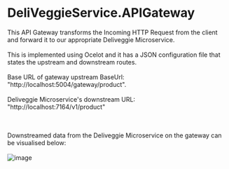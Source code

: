 # DeliVeggieService.APIGateway
This API Gateway transforms the Incoming HTTP Request from the client and forward it to our appropriate Deliveggie Microservice. <br/><br/>
This is implemented using Ocelot and it has a JSON configuration file that states the upstream and downstream routes.<br/><br/>
Base URL of gateway upstream BaseUrl: "http://localhost:5004/gateway/product". <br/><br/>
Deliveggie Microservice's downstream URL: "http://localhost:7164/v1/product"<br/><br/><br/>

Downstreamed data from the Deliveggie Microservice on the gateway can be visualised below:<br/><br/>
![image](https://user-images.githubusercontent.com/127690033/224571438-370ea3dd-3f89-47ba-90d3-38b599074922.png)
